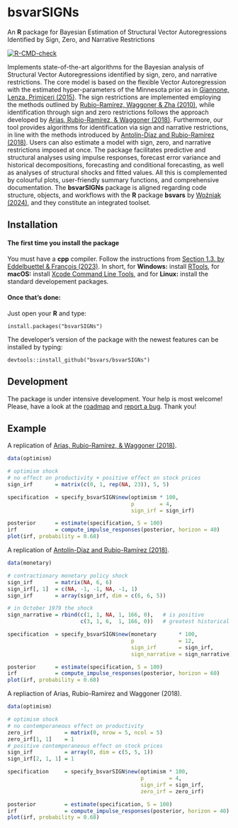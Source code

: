
<!-- README.md is generated from README.Rmd. Please edit that file -->

# bsvarSIGNs

An **R** package for Bayesian Estimation of Structural Vector
Autoregressions Identified by Sign, Zero, and Narrative Restrictions

<!-- badges: start -->

[![R-CMD-check](https://github.com/bsvars/bsvarSIGNs/actions/workflows/R-CMD-check.yaml/badge.svg)](https://github.com/bsvars/bsvarSIGNs/actions/workflows/R-CMD-check.yaml)
<!-- badges: end -->

Implements state-of-the-art algorithms for the Bayesian analysis of
Structural Vector Autoregressions identified by sign, zero, and
narrative restrictions. The core model is based on the flexible Vector
Autoregression with the estimated hyper-parameters of the Minnesota
prior as in [Giannone, Lenza, Primiceri
(2015)](http://doi.org/10.1162/REST_a_00483). The sign restrictions are
implemented employing the methods outlined by [Rubio-Ramírez, Waggoner &
Zha (2010)](http://doi.org/10.1111/j.1467-937X.2009.00578.x), while
identification through sign and zero restrictions follows the approach
developed by [Arias, Rubio-Ramírez, & Waggoner
(2018)](http://doi.org/10.3982/ECTA14468). Furthermore, our tool
provides algorithms for identification via sign and narrative
restrictions, in line with the methods introduced by [Antolín-Díaz and
Rubio-Ramírez (2018)](http://doi.org/10.1257/aer.20161852). Users can
also estimate a model with sign, zero, and narrative restrictions
imposed at once. The package facilitates predictive and structural
analyses using impulse responses, forecast error variance and historical
decompositions, forecasting and conditional forecasting, as well as
analyses of structural shocks and fitted values. All this is
complemented by colourful plots, user-friendly summary functions, and
comprehensive documentation. The **bsvarSIGNs** package is aligned
regarding code structure, objects, and workflows with the **R** package
**bsvars** by [Woźniak
(2024)](http://doi.org/10.32614/CRAN.package.bsvars), and they
constitute an integrated toolset.

## Installation

#### The first time you install the package

You must have a **cpp** compiler. Follow the instructions from [Section
1.3. by Eddelbuettel & François
(2023)](https://cran.r-project.org/package=Rcpp/vignettes/Rcpp-FAQ.pdf).
In short, for **Windows:** install
[RTools](https://CRAN.R-project.org/bin/windows/Rtools/), for **macOS:**
install [Xcode Command Line
Tools](https://www.freecodecamp.org/news/install-xcode-command-line-tools/),
and for **Linux:** install the standard developement packages.

#### Once that’s done:

Just open your **R** and type:

    install.packages("bsvarSIGNs")

The developer’s version of the package with the newest features can be
installed by typing:

    devtools::install_github("bsvars/bsvarSIGNs")

## Development

The package is under intensive development. Your help is most welcome!
Please, have a look at the
[roadmap](https://github.com/bsvars/bsvarSIGNs/milestones) and [report a
bug](https://github.com/bsvars/bsvarSIGNs/issues). Thank you!

## Example

A replication of [Arias, Rubio-Ramírez, & Waggoner
(2018)](http://doi.org/10.3982/ECTA14468).

``` r
data(optimism)

# optimism shock
# no effect on productivity + positive effect on stock prices
sign_irf       = matrix(c(0, 1, rep(NA, 23)), 5, 5)

specification  = specify_bsvarSIGN$new(optimism * 100,
                                       p        = 4,
                                       sign_irf = sign_irf)

posterior      = estimate(specification, S = 100)
irf            = compute_impulse_responses(posterior, horizon = 40)
plot(irf, probability = 0.68)
```

A replication of [Antolín-Díaz and Rubio-Ramírez
(2018)](http://doi.org/10.1257/aer.20161852).

``` r
data(monetary)

# contractionary monetary policy shock
sign_irf       = matrix(NA, 6, 6)
sign_irf[, 1]  = c(NA, -1, -1, NA, -1, 1)
sign_irf       = array(sign_irf, dim = c(6, 6, 5))

# in October 1979 the shock
sign_narrative = rbind(c(1, 1, NA, 1, 166, 0),   # is positive
                       c(3, 1, 6,  1, 166, 0))   # greatest historical decomposition

specification  = specify_bsvarSIGN$new(monetary       * 100,
                                       p              = 12,
                                       sign_irf       = sign_irf,
                                       sign_narrative = sign_narrative)

posterior      = estimate(specification, S = 100)
irf            = compute_impulse_responses(posterior, horizon = 60)
plot(irf, probability = 0.68)
```

A repliaction of Arias, Rubio-Ramírez and Waggoner (2018).

``` r
data(optimism)

# optimism shock
# no contemporaneous effect on productivity
zero_irf          = matrix(0, nrow = 5, ncol = 5)
zero_irf[1, 1]    = 1
# positive contemporaneous effect on stock prices
sign_irf          = array(0, dim = c(5, 5, 1))
sign_irf[2, 1, 1] = 1

specification     = specify_bsvarSIGN$new(optimism * 100,
                                          p        = 4,
                                          sign_irf = sign_irf,
                                          zero_irf = zero_irf)

posterior         = estimate(specification, S = 100)
irf               = compute_impulse_responses(posterior, horizon = 40)
plot(irf, probability = 0.68)
```
